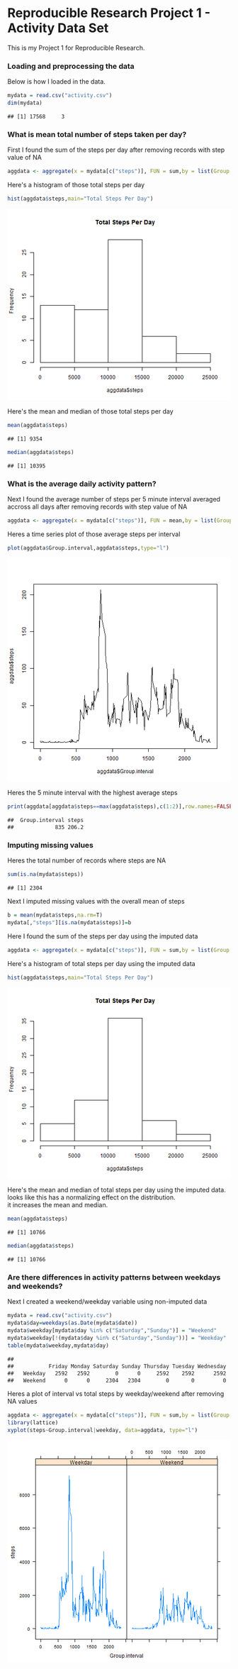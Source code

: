 Reproducible Research Project 1 - Activity Data Set
========================================================

This is my Project 1 for Reproducible Research.

### Loading and preprocessing the data

Below is how I loaded in the data.



```r
mydata = read.csv("activity.csv")
dim(mydata)
```

```
## [1] 17568     3
```


### What is mean total number of steps taken per day?

First I found the sum of the steps per day after removing records with step value of NA

```r
aggdata <- aggregate(x = mydata[c("steps")], FUN = sum,by = list(Group.date = mydata$date),na.rm=TRUE)
```

Here's a histogram of those total steps per day


```r
hist(aggdata$steps,main="Total Steps Per Day")
```

![plot of chunk unnamed-chunk-4](figure/unnamed-chunk-4.png) 

Here's the mean and median of those total steps per day

```r
mean(aggdata$steps)
```

```
## [1] 9354
```

```r
median(aggdata$steps)
```

```
## [1] 10395
```

### What is the average daily activity pattern?

Next I found the average number of steps per 5 minute interval averaged accross all days after removing records with step value of NA


```r
aggdata <- aggregate(x = mydata[c("steps")], FUN = mean,by = list(Group.interval = mydata$interval),na.rm=TRUE)
```

Heres a time series plot of those average steps per interval


```r
plot(aggdata$Group.interval,aggdata$steps,type="l")
```

![plot of chunk unnamed-chunk-7](figure/unnamed-chunk-7.png) 

Heres the 5 minute interval with the highest average steps


```r
print(aggdata[aggdata$steps==max(aggdata$steps),c(1:2)],row.names=FALSE)
```

```
##  Group.interval steps
##             835 206.2
```

### Imputing missing values

Heres the total number of records where steps are NA

```r
sum(is.na(mydata$steps))
```

```
## [1] 2304
```

Next I imputed missing values with the overall mean of steps


```r
b = mean(mydata$steps,na.rm=T)
mydata[,"steps"][is.na(mydata$steps)]=b
```

Here I found the sum of the steps per day using the imputed data

```r
aggdata <- aggregate(x = mydata[c("steps")], FUN = sum,by = list(Group.date = mydata$date),na.rm=TRUE)
```

Here's a histogram of total steps per day using the imputed data

```r
hist(aggdata$steps,main="Total Steps Per Day")
```

![plot of chunk unnamed-chunk-12](figure/unnamed-chunk-12.png) 

Here's the mean and median of total steps per day using the imputed data. looks like this has a normalizing effect on the distribution.  
it increases the mean and median.

```r
mean(aggdata$steps)
```

```
## [1] 10766
```

```r
median(aggdata$steps)
```

```
## [1] 10766
```

### Are there differences in activity patterns between weekdays and weekends?

Next I created a weekend/weekday variable using non-imputed data

```r
mydata = read.csv("activity.csv")
mydata$day=weekdays(as.Date(mydata$date))
mydata$weekday[mydata$day %in% c("Saturday","Sunday")] = "Weekend"
mydata$weekday[!(mydata$day %in% c("Saturday","Sunday"))] = "Weekday"
table(mydata$weekday,mydata$day)
```

```
##          
##           Friday Monday Saturday Sunday Thursday Tuesday Wednesday
##   Weekday   2592   2592        0      0     2592    2592      2592
##   Weekend      0      0     2304   2304        0       0         0
```

Heres a plot of interval vs total steps by weekday/weekend after removing NA values

```r
aggdata <- aggregate(x = mydata[c("steps")], FUN = sum,by = list(Group.interval = mydata$interval, weekday=mydata$weekday),na.rm=TRUE)
library(lattice)
xyplot(steps~Group.interval|weekday, data=aggdata, type="l")
```

![plot of chunk unnamed-chunk-15](figure/unnamed-chunk-15.png) 




